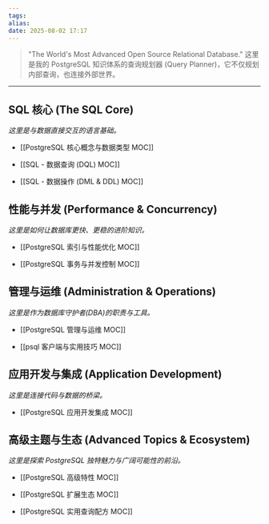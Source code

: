 ```yaml
---
tags: 
alias: 
date: 2025-08-02 17:17
---
```


> "The World's Most Advanced Open Source Relational Database."
> 这里是我的 PostgreSQL 知识体系的查询规划器 (Query Planner)，它不仅规划内部查询，也连接外部世界。

---

## SQL 核心 (The SQL Core)

*这里是与数据直接交互的语言基础。*

- [[PostgreSQL 核心概念与数据类型 MOC]]

- [[SQL - 数据查询 (DQL) MOC]]

- [[SQL - 数据操作 (DML & DDL) MOC]]

## 性能与并发 (Performance & Concurrency)

*这里是如何让数据库更快、更稳的进阶知识。*

- [[PostgreSQL 索引与性能优化 MOC]]

- [[PostgreSQL 事务与并发控制 MOC]]

## 管理与运维 (Administration & Operations)

*这里是作为数据库守护者(DBA)的职责与工具。*

- [[PostgreSQL 管理与运维 MOC]]

- [[psql 客户端与实用技巧 MOC]]

## 应用开发与集成 (Application Development)

*这里是连接代码与数据的桥梁。*

- [[PostgreSQL 应用开发集成 MOC]]

## 高级主题与生态 (Advanced Topics & Ecosystem)

*这里是探索 PostgreSQL 独特魅力与广阔可能性的前沿。*

- [[PostgreSQL 高级特性 MOC]]

- [[PostgreSQL 扩展生态 MOC]]

- [[PostgreSQL 实用查询配方 MOC]]